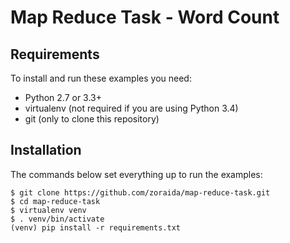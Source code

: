 Map Reduce Task - Word Count
=================================


Requirements
------------

To install and run these examples you need:

- Python 2.7 or 3.3+
- virtualenv (not required if you are using Python 3.4)
- git (only to clone this repository)

Installation
------------

The commands below set everything up to run the examples:

    $ git clone https://github.com/zoraida/map-reduce-task.git
    $ cd map-reduce-task
    $ virtualenv venv
    $ . venv/bin/activate
    (venv) pip install -r requirements.txt
